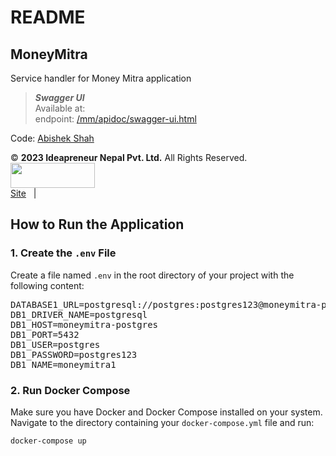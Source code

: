 # README 
## MoneyMitra
Service handler for Money Mitra application

> _<b>Swagger UI</b>_ </br> 
> Available at:  <br>
> endpoint: [/mm/apidoc/swagger-ui.html](http://localhost:8080/mm/apidoc/swagger-ui.html) <br>


Code: [Abishek Shah](mailto:developabishek@gmail.com) <br>

&copy; **2023 Ideapreneur Nepal Pvt. Ltd.** All Rights Reserved. </br>
<img src="https://ideapreneurnepal.com/static/landing/img/logo.jpg" width="135" height="40"> <br>
<a href="https://ideapreneurnepal.com/">Site</a> &nbsp; |


## How to Run the Application

### 1. Create the `.env` File

Create a file named `.env` in the root directory of your project with the following content:

<pre>
DATABASE1_URL=postgresql://postgres:postgres123@moneymitra-postgres:5432/moneymitra1
DB1_DRIVER_NAME=postgresql
DB1_HOST=moneymitra-postgres
DB1_PORT=5432
DB1_USER=postgres
DB1_PASSWORD=postgres123
DB1_NAME=moneymitra1
</pre>


### 2. Run Docker Compose

Make sure you have Docker and Docker Compose installed on your system. Navigate to the directory containing your `docker-compose.yml` file and run:
```bash
docker-compose up

